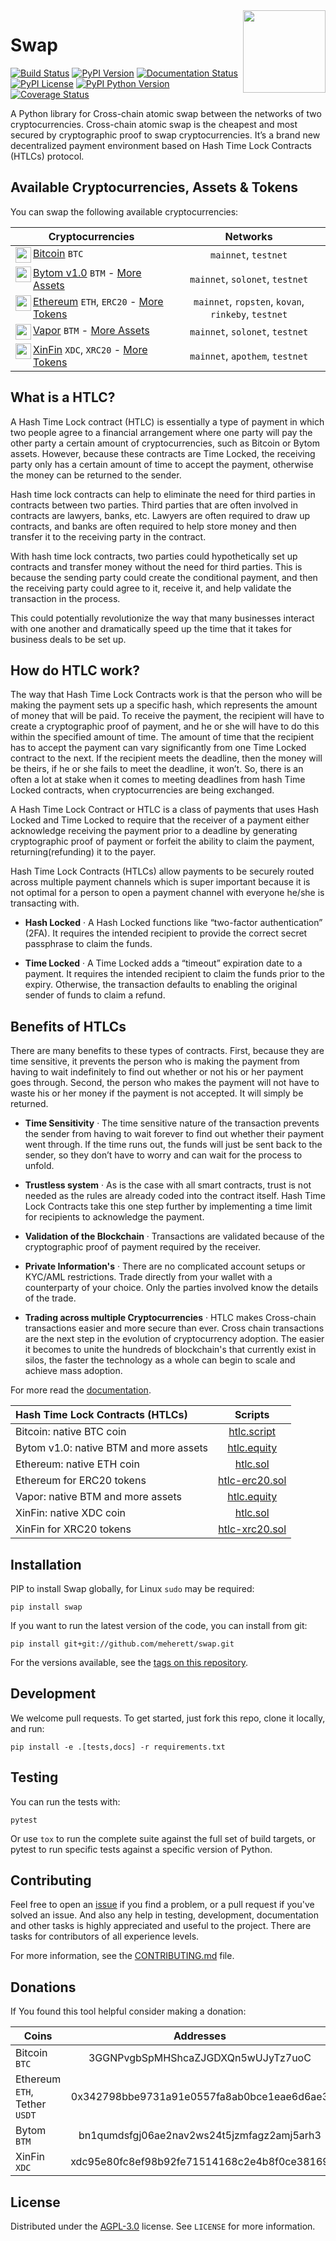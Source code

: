 <img align="right" height="132" src="https://raw.githubusercontent.com/meherett/swap/master/docs/static/svg/readme/swap.svg">

# Swap

[![Build Status](https://travis-ci.com/movnetwork/swap.svg?branch=master)](https://travis-ci.com/movnetwork/swap?branch=master)
[![PyPI Version](https://img.shields.io/pypi/v/swap.svg?color=blue)](https://pypi.org/project/swap)
[![Documentation Status](https://readthedocs.org/projects/swap/badge/?version=master)](https://swap.readthedocs.io)
[![PyPI License](https://img.shields.io/pypi/l/swap?color=black)](https://pypi.org/project/swap)
[![PyPI Python Version](https://img.shields.io/pypi/pyversions/swap.svg)](https://pypi.org/project/swap)
[![Coverage Status](https://coveralls.io/repos/github/movnetwork/swap/badge.svg?branch=master&kill_cache=1)](https://coveralls.io/github/movnetwork/swap?branch=master)

A Python library for Cross-chain atomic swap between the networks of two cryptocurrencies. 
Cross-chain atomic swap is the cheapest and most secured by cryptographic proof to swap cryptocurrencies. 
It’s a brand new decentralized payment environment based on Hash Time Lock Contracts (HTLCs) protocol.

## Available Cryptocurrencies, Assets & Tokens

You can swap the following available cryptocurrencies:

| Cryptocurrencies                                                                                                                                                                                                                                               | Networks                                            |
| -------------------------------------------------------------------------------------------------------------------------------------------------------------------------------------------------------------------------------------------------------------- | :-------------------------------------------------: |
| <img align="left" height="25" src="https://raw.githubusercontent.com/movnetwork/swap/master/docs/static/svg/readme/bitcoin.svg"> [Bitcoin](https://github.com/bitcoin/bitcoin) `BTC`                                                                           | `mainnet`, `testnet`                                |
| <img align="left" height="25" src="https://raw.githubusercontent.com/movnetwork/swap/master/docs/static/svg/readme/bytom.svg"> [Bytom v1.0](https://github.com/bytom/bytom) `BTM` - [More Assets](https://classic.blockmeta.com/assets)                        | `mainnet`, `solonet`, `testnet`                     |
| <img align="left" height="25" src="https://raw.githubusercontent.com/movnetwork/swap/master/docs/static/svg/readme/ethereum.svg"> [Ethereum](https://github.com/ethereum/go-ethereum) `ETH`, `ERC20` - [More Tokens](https://etherscan.io/tokens)              | `mainnet`, `ropsten`, `kovan`, `rinkeby`, `testnet` |
| <img align="left" height="25" src="https://raw.githubusercontent.com/movnetwork/swap/master/docs/static/svg/readme/vapor.svg"> [Vapor](https://github.com/bytom/vapor) `BTM` - [More Assets](https://vapor.blockmeta.com/assets)                               | `mainnet`, `solonet`, `testnet`                     |
| <img align="left" height="25" src="https://raw.githubusercontent.com/movnetwork/swap/master/docs/static/svg/readme/xinfin.svg"> [XinFin](https://github.com/XinFinOrg/XDPoSChain) `XDC`, `XRC20` - [More Tokens](https://explorer.xinfin.network/tokens/xrc20) | `mainnet`, `apothem`, `testnet`                     |

## What is a HTLC?

A Hash Time Lock contract (HTLC) is essentially a type of payment in which two people
agree to a financial arrangement where one party will pay the other party a certain
amount of cryptocurrencies, such as Bitcoin or Bytom assets. However, because these
contracts are Time Locked, the receiving party only has a certain amount of time to
accept the payment, otherwise the money can be returned to the sender.

Hash time lock contracts can help to eliminate the need for third parties in contracts
between two parties. Third parties that are often involved in contracts are lawyers,
banks, etc. Lawyers are often required to draw up contracts, and banks are often
required to help store money and then transfer it to the receiving party in the contract.

With hash time lock contracts, two parties could hypothetically set up contracts and
transfer money without the need for third parties. This is because the sending party
could create the conditional payment, and then the receiving party could agree to it,
receive it, and help validate the transaction in the process.

This could potentially revolutionize the way that many businesses interact with one another
and dramatically speed up the time that it takes for business deals to be set up.

## How do HTLC work?

The way that Hash Time Lock Contracts work is that the person who will be making the payment
sets up a specific hash, which represents the amount of money that will be paid. To receive
the payment, the recipient will have to create a cryptographic proof of payment, and he or
she will have to do this within the specified amount of time. The amount of time that the
recipient has to accept the payment can vary significantly from one Time Locked contract to
the next. If the recipient meets the deadline, then the money will be theirs, if he or she
fails to meet the deadline, it won’t. So, there is an often a lot at stake when it comes to
meeting deadlines from hash Time Locked contracts, when cryptocurrencies are being exchanged.

A Hash Time Lock Contract or HTLC is a class of payments that uses Hash Locked and Time Locked
to require that the receiver of a payment either acknowledge receiving the payment prior to a
deadline by generating cryptographic proof of payment or forfeit the ability to claim the payment,
returning(refunding) it to the payer.

Hash Time Lock Contracts (HTLCs) allow payments to be securely routed across multiple payment
channels which is super important because it is not optimal for a person to open a payment channel
with everyone he/she is transacting with.

- **Hash Locked** · A Hash Locked functions like “two-factor authentication” (2FA). It requires the intended recipient
to provide the correct secret passphrase to claim the funds.

- **Time Locked** · A Time Locked adds a “timeout” expiration date to a payment. It requires the intended recipient to
claim the funds prior to the expiry. Otherwise, the transaction defaults to enabling the original
sender of funds to claim a refund.

## Benefits of HTLCs
 
There are many benefits to these types of contracts. First, because they are time sensitive, it
prevents the person who is making the payment from having to wait indefinitely to find out whether
or not his or her payment goes through. Second, the person who makes the payment will not have to
waste his or her money if the payment is not accepted. It will simply be returned.

- **Time Sensitivity** · The time sensitive nature of the transaction prevents the sender from having
to wait forever to find out whether their payment went through. If the time runs out, the funds will
just be sent back to the sender, so they don’t have to worry and can wait for the process to unfold.

- **Trustless system** · As is the case with all smart contracts, trust is not needed as the rules are
already coded into the contract itself. Hash Time Lock Contracts take this one step further by
implementing a time limit for recipients to acknowledge the payment.

- **Validation of the Blockchain** · Transactions are validated because of the cryptographic proof of
payment required by the receiver.

- **Private Information's** · There are no complicated account setups or KYC/AML restrictions. Trade
directly from your wallet with a counterparty of your choice. Only the parties involved know the
details of the trade.

- **Trading across multiple Cryptocurrencies** · HTLC makes Cross-chain transactions easier and more
secure than ever. Cross chain transactions are the next step in the evolution of cryptocurrency
adoption. The easier it becomes to unite the hundreds of blockchain's that currently exist in
silos, the faster the technology as a whole can begin to scale and achieve mass adoption.

For more read the [documentation](https://swap.readthedocs.io).

| Hash Time Lock Contracts (HTLCs)       | Scripts                                                                                                           |
|:-------------------------------------- |:----------------------------------------------------------------------------------------------------------------: |
| Bitcoin: native BTC coin               | [htlc.script](https://github.com/movnetwork/swap/blob/master/swap/providers/bitcoin/contracts/htlc.script)        |
| Bytom v1.0: native BTM and more assets | [htlc.equity](https://github.com/movnetwork/swap/blob/master/swap/providers/bytom/contracts/htlc.equity)          |
| Ethereum: native ETH coin              | [htlc.sol](https://github.com/movnetwork/swap/blob/master/swap/providers/ethereum/contracts/htlc.sol)             |
| Ethereum for ERC20 tokens              | [htlc-erc20.sol](https://github.com/movnetwork/swap/blob/master/swap/providers/ethereum/contracts/htlc-erc20.sol) |
| Vapor: native BTM and more assets      | [htlc.equity](https://github.com/movnetwork/swap/blob/master/swap/providers/vapor/contracts/htlc.equity)          |
| XinFin: native XDC coin                | [htlc.sol](https://github.com/movnetwork/swap/blob/master/swap/providers/xinfin/contracts/htlc.sol)               |
| XinFin for XRC20 tokens                | [htlc-xrc20.sol](https://github.com/movnetwork/swap/blob/master/swap/providers/xinfin/contracts/htlc-xrc20.sol)   |

## Installation

PIP to install Swap globally, for Linux `sudo` may be required:

```
pip install swap
```

If you want to run the latest version of the code, you can install from git:

```
pip install git+git://github.com/meherett/swap.git
```

For the versions available, see the [tags on this repository](https://github.com/meherett/swap/tags).

## Development

We welcome pull requests. To get started, just fork this repo, clone it locally, and run:

```
pip install -e .[tests,docs] -r requirements.txt
```

## Testing

You can run the tests with:

```
pytest
```

Or use `tox` to run the complete suite against the full set of build targets, or pytest to run specific 
tests against a specific version of Python.

## Contributing

Feel free to open an [issue](https://github.com/meherett/swap/issues) if you find a problem, 
or a pull request if you've solved an issue. And also any help in testing, development, 
documentation and other tasks is highly appreciated and useful to the project. 
There are tasks for contributors of all experience levels.

For more information, see the [CONTRIBUTING.md](https://github.com/meherett/swap/blob/master/CONTRIBUTING.md) file.

## Donations

If You found this tool helpful consider making a donation:

| Coins                         | Addresses                                   |
| ----------------------------- | :-----------------------------------------: |
| Bitcoin `BTC`                 | 3GGNPvgbSpMHShcaZJGDXQn5wUJyTz7uoC          |
| Ethereum `ETH`, Tether `USDT` | 0x342798bbe9731a91e0557fa8ab0bce1eae6d6ae3  |
| Bytom `BTM`                   | bn1qumdsfgj06ae2nav2ws24t5jzmfagz2amj5arh3  |
| XinFin `XDC`                  | xdc95e80fc8ef98b92fe71514168c2e4b8f0ce38169 |

## License

Distributed under the [AGPL-3.0](https://github.com/meherett/swap/blob/master/LICENSE) license. 
See ``LICENSE`` for more information.
